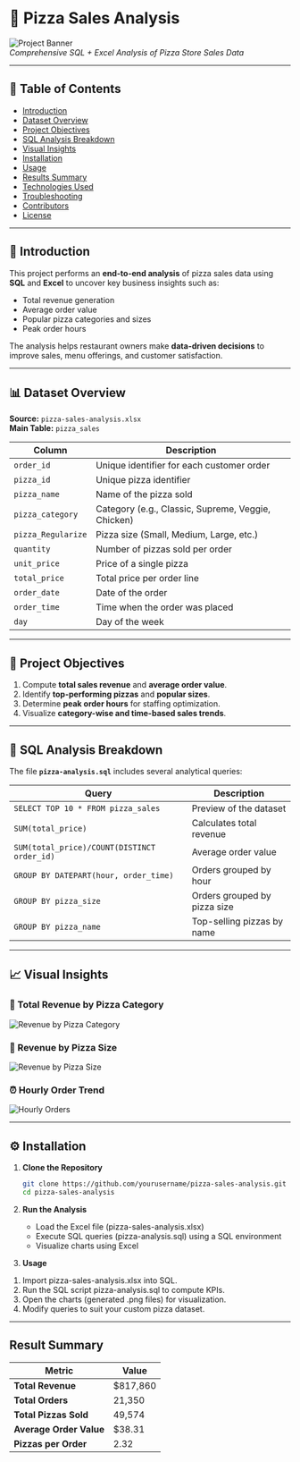 # 🍕 Pizza Sales Analysis

![Project Banner](https://img.freepik.com/free-vector/pizza-delivery-concept-illustration_114360-1723.jpg?w=1380&t=st=1728916391~exp=1728916991~hmac=sample)  
*Comprehensive SQL + Excel Analysis of Pizza Store Sales Data*

---

## 📘 Table of Contents
- [Introduction](#introduction)
- [Dataset Overview](#dataset-overview)
- [Project Objectives](#project-objectives)
- [SQL Analysis Breakdown](#sql-analysis-breakdown)
- [Visual Insights](#visual-insights)
- [Installation](#installation)
- [Usage](#usage)
- [Results Summary](#results-summary)
- [Technologies Used](#technologies-used)
- [Troubleshooting](#troubleshooting)
- [Contributors](#contributors)
- [License](#license)

---

## 🧠 Introduction
This project performs an **end-to-end analysis** of pizza sales data using **SQL** and **Excel** to uncover key business insights such as:
- Total revenue generation  
- Average order value  
- Popular pizza categories and sizes  
- Peak order hours  

The analysis helps restaurant owners make **data-driven decisions** to improve sales, menu offerings, and customer satisfaction.

---

## 📊 Dataset Overview

**Source:** `pizza-sales-analysis.xlsx`  
**Main Table:** `pizza_sales`  

| Column | Description |
|---------|-------------|
| `order_id` | Unique identifier for each customer order |
| `pizza_id` | Unique pizza identifier |
| `pizza_name` | Name of the pizza sold |
| `pizza_category` | Category (e.g., Classic, Supreme, Veggie, Chicken) |
| `pizza_Regularize` | Pizza size (Small, Medium, Large, etc.) |
| `quantity` | Number of pizzas sold per order |
| `unit_price` | Price of a single pizza |
| `total_price` | Total price per order line |
| `order_date` | Date of the order |
| `order_time` | Time when the order was placed |
| `day` | Day of the week |

---

## 🎯 Project Objectives
1. Compute **total sales revenue** and **average order value**.  
2. Identify **top-performing pizzas** and **popular sizes**.  
3. Determine **peak order hours** for staffing optimization.  
4. Visualize **category-wise and time-based sales trends**.  

---

## 🧮 SQL Analysis Breakdown

The file **`pizza-analysis.sql`** includes several analytical queries:

| Query | Description |
|--------|-------------|
| `SELECT TOP 10 * FROM pizza_sales` | Preview of the dataset |
| `SUM(total_price)` | Calculates total revenue |
| `SUM(total_price)/COUNT(DISTINCT order_id)` | Average order value |
| `GROUP BY DATEPART(hour, order_time)` | Orders grouped by hour |
| `GROUP BY pizza_size` | Orders grouped by pizza size |
| `GROUP BY pizza_name` | Top-selling pizzas by name |

---

## 📈 Visual Insights

### 🥇 Total Revenue by Pizza Category
![Revenue by Pizza Category](./revenue_by_category.png)

### 🍕 Revenue by Pizza Size
![Revenue by Pizza Size](./revenue_by_size.png)

### ⏰ Hourly Order Trend
![Hourly Orders](./hourly_orders.png)

---

## ⚙️ Installation

1. **Clone the Repository**
   ```bash
   git clone https://github.com/yourusername/pizza-sales-analysis.git
   cd pizza-sales-analysis

2. **Run the Analysis**
    <ul>
    <li>Load the Excel file (pizza-sales-analysis.xlsx)</li>
    <li>Execute SQL queries (pizza-analysis.sql) using a SQL environment</li>
    <li>Visualize charts using Excel</li>
    </ul>
    
3.  **Usage**
  <ol>
  <li>Import pizza-sales-analysis.xlsx into SQL.</li>
  <li>Run the SQL script pizza-analysis.sql to compute KPIs.</li>
  <li>Open the charts (generated .png files) for visualization.</li>
  <li>Modify queries to suit your custom pizza dataset.</li>
  </ol>

---

## Result Summary
| Metric                  | Value    |
| ----------------------- | -------- |
| **Total Revenue**       | $817,860 |
| **Total Orders**        | 21,350   |
| **Total Pizzas Sold**   | 49,574   |
| **Average Order Value** | $38.31   |
| **Pizzas per Order**    | 2.32     |
